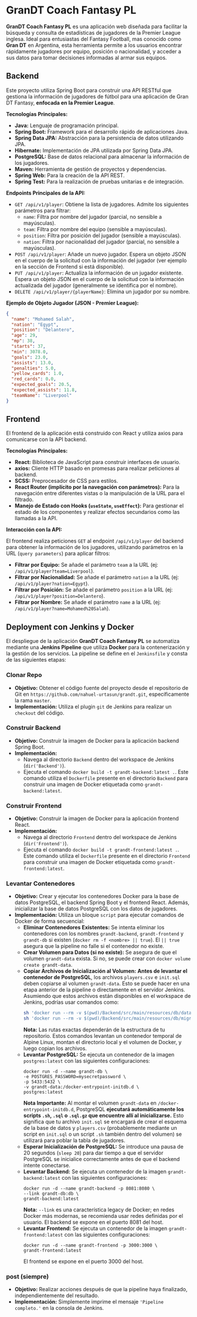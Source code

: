 # GranDT Coach Fantasy PL

**GranDT Coach Fantasy PL** es una aplicación web diseñada para facilitar la búsqueda y consulta de estadísticas de jugadores de la Premier League inglesa. Ideal para entusiastas del Fantasy Football, mas conocido como **Gran DT** en Argentina, esta herramienta permite a los usuarios encontrar rápidamente jugadores por equipo, posición o nacionalidad, y acceder a sus datos para tomar decisiones informadas al armar sus equipos.

## Backend

Este proyecto utiliza Spring Boot para construir una API RESTful que gestiona la información de jugadores de fútbol para una aplicación de Gran DT Fantasy, **enfocada en la Premier League**.

**Tecnologías Principales:**

* **Java:** Lenguaje de programación principal.
* **Spring Boot:** Framework para el desarrollo rápido de aplicaciones Java.
* **Spring Data JPA:** Abstracción para la persistencia de datos utilizando JPA.
* **Hibernate:** Implementación de JPA utilizada por Spring Data JPA.
* **PostgreSQL:** Base de datos relacional para almacenar la información de los jugadores.
* **Maven:** Herramienta de gestión de proyectos y dependencias.
* **Spring Web:** Para la creación de la API REST.
* **Spring Test:** Para la realización de pruebas unitarias e de integración.

**Endpoints Principales de la API:**

* `GET /api/v1/player`: Obtiene la lista de jugadores. Admite los siguientes parámetros para filtrar:
    * `name`: Filtra por nombre del jugador (parcial, no sensible a mayúsculas).
    * `team`: Filtra por nombre del equipo (sensible a mayúsculas).
    * `position`: Filtra por posición del jugador (sensible a mayúsculas).
    * `nation`: Filtra por nacionalidad del jugador (parcial, no sensible a mayúsculas).
* `POST /api/v1/player`: Añade un nuevo jugador. Espera un objeto JSON en el cuerpo de la solicitud con la información del jugador (ver ejemplo en la sección de Frontend si está disponible).
* `PUT /api/v1/player`: Actualiza la información de un jugador existente. Espera un objeto JSON en el cuerpo de la solicitud con la información actualizada del jugador (generalmente se identifica por el nombre).
* `DELETE /api/v1/player/{playerName}`: Elimina un jugador por su nombre.

**Ejemplo de Objeto Jugador (JSON - Premier League):**

```json
{
  "name": "Mohamed Salah",
  "nation": "Egypt",
  "position": "Delantero",
  "age": 29,
  "mp": 38,
  "starts": 37,
  "min": 3078.0,
  "goals": 23.0,
  "assists": 13.0,
  "penalties": 5.0,
  "yellow_cards": 1.0,
  "red_cards": 0.0,
  "expected_goals": 20.5,
  "expected_assists": 11.8,
  "teamName": "Liverpool"
}
```

## Frontend

El frontend de la aplicación está construido con React y utiliza axios para comunicarse con la API backend.

**Tecnologías Principales:**

* **React:** Biblioteca de JavaScript para construir interfaces de usuario.
* **axios:** Cliente HTTP basado en promesas para realizar peticiones al backend.
* **SCSS:** Preprocesador de CSS para estilos.
* **React Router (implícito por la navegación con parámetros):** Para la navegación entre diferentes vistas o la manipulación de la URL para el filtrado.
* **Manejo de Estado con Hooks (`useState`, `useEffect`):** Para gestionar el estado de los componentes y realizar efectos secundarios como las llamadas a la API.

**Interacción con la API:**

El frontend realiza peticiones `GET` al endpoint `/api/v1/player` del backend para obtener la información de los jugadores, utilizando parámetros en la URL (`query parameters`) para aplicar filtros:

* **Filtrar por Equipo:** Se añade el parámetro `team` a la URL (ej: `/api/v1/player?team=Liverpool`).
* **Filtrar por Nacionalidad:** Se añade el parámetro `nation` a la URL (ej: `/api/v1/player?nation=Egypt`).
* **Filtrar por Posición:** Se añade el parámetro `position` a la URL (ej: `/api/v1/player?position=Delantero`).
* **Filtrar por Nombre:** Se añade el parámetro `name` a la URL (ej: `/api/v1/player?name=Mohamed%20Salah`).

## Deployment con Jenkins y Docker

El despliegue de la aplicación **GranDT Coach Fantasy PL** se automatiza mediante una **Jenkins Pipeline** que utiliza **Docker** para la contenerización y la gestión de los servicios. La pipeline se define en el `Jenkinsfile` y consta de las siguientes etapas:

### Clonar Repo

* **Objetivo:** Obtener el código fuente del proyecto desde el repositorio de Git en `https://github.com/nahuel-urtasun/grandt.git`, específicamente la rama `master`.
* **Implementación:** Utiliza el plugin `git` de Jenkins para realizar un `checkout` del código.

### Construir Backend

* **Objetivo:** Construir la imagen de Docker para la aplicación backend Spring Boot.
* **Implementación:**
    * Navega al directorio `Backend` dentro del workspace de Jenkins (`dir('Backend')`).
    * Ejecuta el comando `docker build -t grandt-backend:latest .`. Este comando utiliza el `Dockerfile` presente en el directorio `Backend` para construir una imagen de Docker etiquetada como `grandt-backend:latest`.

### Construir Frontend

* **Objetivo:** Construir la imagen de Docker para la aplicación frontend React.
* **Implementación:**
    * Navega al directorio `Frontend` dentro del workspace de Jenkins (`dir('Frontend')`).
    * Ejecuta el comando `docker build -t grandt-frontend:latest .`. Este comando utiliza el `Dockerfile` presente en el directorio `Frontend` para construir una imagen de Docker etiquetada como `grandt-frontend:latest`.

### Levantar Contenedores

* **Objetivo:** Crear y ejecutar los contenedores Docker para la base de datos PostgreSQL, el backend Spring Boot y el frontend React. Además, inicializar la base de datos PostgreSQL con los datos de jugadores.
* **Implementación:** Utiliza un bloque `script` para ejecutar comandos de Docker de forma secuencial:
    * **Eliminar Contenedores Existentes:** Se intenta eliminar los contenedores con los nombres `grandt-backend`, `grandt-frontend` y `grandt-db` si existen (`docker rm -f <nombre> || true`). El `|| true` asegura que la pipeline no falle si el contenedor no existe.
    * **Crear Volumen para Datos (si no existe):** Se asegura de que el volumen `grandt-data` exista. Si no, se puede crear con `docker volume create grandt-data`.
    * **Copiar Archivos de Inicialización al Volumen:** **Antes de levantar el contenedor de PostgreSQL**, los archivos `players.csv` e `init.sql` deben copiarse al volumen `grandt-data`. Esto se puede hacer en una etapa anterior de la pipeline o directamente en el servidor Jenkins. Asumiendo que estos archivos están disponibles en el workspace de Jenkins, podrías usar comandos como:
      ```bash
      sh 'docker run --rm -v $(pwd)/Backend/src/main/resources/db/data:/mount alpine cp /mount/players.csv grandt-data:_data/'
      sh 'docker run --rm -v $(pwd)/Backend/src/main/resources/db/migration:/mount alpine cp /mount/init.sql grandt-data:_data/'
      ```
      **Nota:** Las rutas exactas dependerán de la estructura de tu repositorio. Estos comandos levantan un contenedor temporal de Alpine Linux, montan el directorio local y el volumen de Docker, y luego copian los archivos.
    * **Levantar PostgreSQL:** Se ejecuta un contenedor de la imagen `postgres:latest` con las siguientes configuraciones:
      ```
      docker run -d --name grandt-db \
      -e POSTGRES_PASSWORD=mysecretpassword \
      -p 5433:5432 \
      -v grandt-data:/docker-entrypoint-initdb.d \
      postgres:latest
      ```
      **Nota Importante:** Al montar el volumen `grandt-data` en `/docker-entrypoint-initdb.d`, PostgreSQL **ejecutará automáticamente los scripts `.sh`, `.sql` o `.sql.gz` que encuentre allí al inicializarse.** Esto significa que tu archivo `init.sql` se encargará de crear el esquema de la base de datos y `players.csv` (probablemente mediante un script en `init.sql` o un script `.sh` también dentro del volumen) se utilizará para poblar la tabla de jugadores.
    * **Esperar Inicialización de PostgreSQL:** Se introduce una pausa de 20 segundos (`sleep 20`) para dar tiempo a que el servidor PostgreSQL se inicialice correctamente antes de que el backend intente conectarse.
    * **Levantar Backend:** Se ejecuta un contenedor de la imagen `grandt-backend:latest` con las siguientes configuraciones:
      ```
      docker run -d --name grandt-backend -p 8081:8080 \
      --link grandt-db:db \
      grandt-backend:latest
      ```
      **Nota:** `--link` es una característica legacy de Docker; en redes Docker más modernas, se recomienda usar redes definidas por el usuario. El backend se expone en el puerto 8081 del host.
    * **Levantar Frontend:** Se ejecuta un contenedor de la imagen `grandt-frontend:latest` con las siguientes configuraciones:
      ```
      docker run -d --name grandt-frontend -p 3000:3000 \
      grandt-frontend:latest
      ```
      El frontend se expone en el puerto 3000 del host.

### post (siempre)

* **Objetivo:** Realizar acciones después de que la pipeline haya finalizado, independientemente del resultado.
* **Implementación:** Simplemente imprime el mensaje `'Pipeline completo.'` en la consola de Jenkins.
